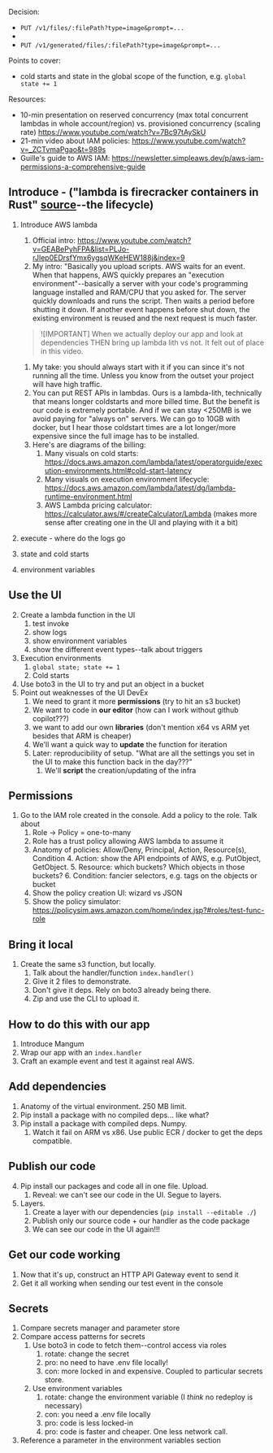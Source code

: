 Decision:
- `PUT /v1/files/:filePath?type=image&prompt=...`
- 
- `PUT /v1/generated/files/:filePath?type=image&prompt=...` 

Points to cover:
- cold starts and state in the global scope of the function, e.g. `global state += 1`

Resources:
- 10-min presentation on reserved concurrency (max total concurrent lambdas in whole account/region) vs. provisioned concurrency (scaling rate) https://www.youtube.com/watch?v=7Bc97tAySkU
- 21-min video about IAM policies: https://www.youtube.com/watch?v=_ZCTvmaPgao&t=989s
- Guille's guide to AWS IAM: https://newsletter.simpleaws.dev/p/aws-iam-permissions-a-comprehensive-guide

## Introduce - ("lambda is firecracker containers in Rust" [source](https://blog.bytebytego.com/p/how-does-aws-lambda-work-behind-the)--the lifecycle)
1. Introduce AWS lambda
   1. Official intro: https://www.youtube.com/watch?v=GEABePyhFPA&list=PLJo-rJlep0EDrsfYmx6ygsqWKeHEW188j&index=9
   2. My intro: "Basically you upload scripts. AWS waits for an event. When that happens, AWS quickly prepares an "execution environment"--basically a server with your code's programming language installed and RAM/CPU that you asked for. The server quickly downloads and runs the script. Then waits a period before shutting it down. If another event happens before shut down, the existing environment is reused and the next request is much faster.

    > ![IMPORTANT]
    > When we actually deploy our app and look at dependencies THEN bring up lambda lith vs not. It felt out of
    > place in this video.

      1. My take: you should always start with it if you can since it's not running all the time. Unless you know from the outset
        your project will have high traffic.
      2. You can put REST APIs in lambdas. Ours is a lambda-lith, technically that means longer coldstarts and more billed time.
         But the benefit is our code is extremely portable. And if we can stay <250MB is we avoid paying for "always on" servers.  We can go to 10GB with docker, but
         I hear those coldstart times are a lot longer/more expensive since the full image has to be installed.
   3. Here's are diagrams of the billing:
      1. Many visuals on cold starts: https://docs.aws.amazon.com/lambda/latest/operatorguide/execution-environments.html#cold-start-latency
      2. Many visuals on execution environment lifecycle: https://docs.aws.amazon.com/lambda/latest/dg/lambda-runtime-environment.html
      3. AWS Lambda pricing calculator: https://calculator.aws/#/createCalculator/Lambda (makes more sense after creating one in the UI and playing with it a bit)

1. execute - where do the logs go
2. state and cold starts
3. environment variables

## Use the UI
2. Create a lambda function in the UI
   1. test invoke
   2. show logs
   3. show environment variables
   4. show the different event types--talk about triggers
3. Execution environments
   1. `global state; state += 1`
   2. Cold starts
4. Use boto3 in the UI to try and put an object in a bucket
5. Point out weaknesses of the UI DevEx
   1. We need to grant it more **permissions** (try to hit an s3 bucket)
   2. We want to code in **our editor** (how can I work without github copilot???)
   3. we want to add our own **libraries** (don't mention x64 vs ARM yet besides that ARM is cheaper)
   4. We'll want a quick way to **update** the function for iteration
   5. Later: reproducibility of setup. "What are all the settings you set in the UI to make this function back in the day???"
      1. We'll **script** the creation/updating of the infra

## Permissions
1. Go to the IAM role created in the console. Add a policy to the role. Talk about
   1. Role -> Policy = one-to-many
   2. Role has a trust policy allowing AWS lambda to assume it
   3. Anatomy of policies: Allow/Deny, Principal, Action, Resource(s), Condition
       4. Action: show the API endpoints of AWS, e.g. PutObject, GetObject.
       5. Resource: which buckets? Which objects in those buckets?
       6. Condition: fancier selectors, e.g. tags on the objects or bucket
    4. Show the policy creation UI: wizard vs JSON
    5. Show the policy simulator: https://policysim.aws.amazon.com/home/index.jsp?#roles/test-func-role

## Bring it local
1. Create the same s3 function, but locally. 
   1. Talk about the handler/function `index.handler()`
   2. Give it 2 files to demonstrate. 
   3. Don't give it deps. Rely on boto3 already being there.
   4. Zip and use the CLI to upload it.

## How to do this with our app
1. Introduce Mangum
2. Wrap our app with an `index.handler`
3. Craft an example event and test it against real AWS.

## Add dependencies
1. Anatomy of the virtual environment. 250 MB limit.
2. Pip install a package with no compiled deps... like what?
3. Pip install a package with compiled deps. Numpy.
   1. Watch it fail on ARM vs x86. Use public ECR / docker to get the deps compatible.

## Publish our code
4. Pip install our packages and code all in one file. Upload.
   1. Reveal: we can't see our code in the UI. Segue to layers.
5. Layers.
   1. Create a layer with our dependencies (`pip install --editable ./`)
   2. Publish only our source code + our handler as the code package
   3. We can see our code in the UI again!!!

## Get our code working
1. Now that it's up, construct an HTTP API Gateway event to send it
2. Get it all working when sending our test event in the console

## Secrets
1. Compare secrets manager and parameter store
2. Compare access patterns for secrets
   1. Use boto3 in code to fetch them--control access via roles
      1. rotate: change the secret
      2. pro: no need to have .env file locally!
      3. con: more locked in and expensive. Coupled to particular secrets store.
   2. Use environment variables
      1. rotate: change the environment variable (I *think* no redeploy is necessary)
      2. con: you need a .env file locally
      3. pro: code is less locked-in
      4. pro: code is faster and cheaper. One less network call.
3. Reference a parameter in the environment variables section